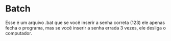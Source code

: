 # Batch

Esse é um arquivo .bat que se você inserir a senha correta (123) ele apenas fecha o programa, mas se você inserir a senha errada 3 vezes,
ele desliga o computador.
